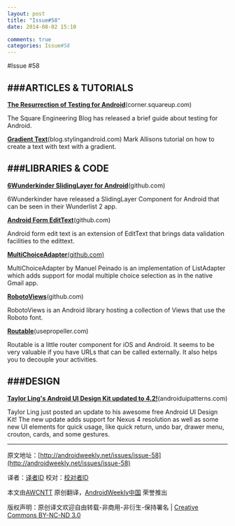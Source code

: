 ```yaml
---
layout: post
title: "Issue#58"
date: 2014-08-02 15:10

comments: true
categories: Issue#58
---
```


#Issue #58

###ARTICLES & TUTORIALS
---

[**The Resurrection of Testing for Android**](http://corner.squareup.com/2013/04/the-resurrection-of-testing-for-android.html)(corner.squareup.com)

The Square Engineering Blog has released a brief guide about testing for Android.

[**Gradient Text**](http://blog.stylingandroid.com/archives/1671)(blog.stylingandroid.com)
Mark Allisons tutorial on how to create a text with text with a gradient.

###LIBRARIES & CODE
---

[**6Wunderkinder SlidingLayer for Android**](https://github.com/6wunderkinder/android-sliding-layer-lib)(github.com)

6Wunderkinder have released a SlidingLayer Component for Android that can be seen in their Wunderlist 2 app.

[**Android Form EditText**](https://github.com/vekexasia/android-form-edittext)(github.com)

Android form edit text is an extension of EditText that brings data validation facilities to the edittext.

[**MultiChoiceAdapter**(github.com)](https://github.com/ManuelPeinado/MultiChoiceAdapter)

MultiChoiceAdapter by Manuel Peinado is an implementation of ListAdapter which adds support for modal multiple choice selection as in the native Gmail app.

[**RobotoViews**](https://github.com/eeVoskos/RobotoViews)(github.com)

RobotoViews is an Android library hosting a collection of Views that use the Roboto font.

[**Routable**](http://usepropeller.com/blog/posts/routable/)(usepropeller.com)

Routable is a little router component for iOS and Android. It seems to be very valuable if you have URLs that can be called externally. It also helps you to decouple your activities.


###DESIGN
---

[**Taylor Ling's Android UI Design Kit updated to 4.2!**](http://www.androiduipatterns.com/2013/03/taylor-lings-android-ui-design-kit.html)(androiduipatterns.com)

Taylor Ling just posted an update to his awesome free Android UI Design Kit! The new update adds support for Nexus 4 resolution as well as some new UI elements for quick usage, like quick return, undo bar, drawer menu, crouton, cards, and some gestures.

---


原文地址：[http://androidweekly.net/issues/issue-58](http://androidweekly.net/issues/issue-58)

译者：[译者ID](https://github.com/译者ID) 校对：[校对者ID](https://github.com/校对者ID)

本文由[AWCNTT](https://github.com/AWCNTT) 原创翻译，[AndroidWeekly中国](http://www.androidweekly.cn/) 荣誉推出

版权声明：原创译文欢迎自由转载-非商用-非衍生-保持署名 | [Creative Commons BY-NC-ND 3.0](http://creativecommons.org/licenses/by-nc-nd/3.0/deed.zh)